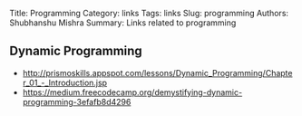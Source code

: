 Title: Programming
Category: links
Tags: links
Slug: programming
Authors: Shubhanshu Mishra
Summary: Links related to programming


## Dynamic Programming

* http://prismoskills.appspot.com/lessons/Dynamic_Programming/Chapter_01_-_Introduction.jsp
* https://medium.freecodecamp.org/demystifying-dynamic-programming-3efafb8d4296
